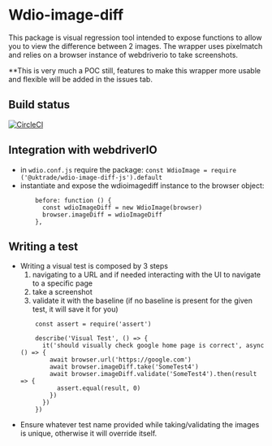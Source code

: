 # Wdio-image-diff

This package is visual regression tool intended to expose functions to allow you to view the difference between 2 images.
The wrapper uses pixelmatch and relies on a browser instance of webdriverio to take screenshots.

**This is very much a POC still, features to make this wrapper more usable and flexible will be added in the issues tab.

## Build status

[![CircleCI](https://circleci.com/gh/uktrade/wdio-image-diff/tree/master.svg?style=svg)](https://circleci.com/gh/uktrade/wdio-image-diff/tree/master)

## Integration with webdriverIO

- in `wdio.conf.js` require the package: `const WdioImage = require ('@uktrade/wdio-image-diff-js').default`
- instantiate and expose the wdioimagediff instance to the browser object:
  ```
      before: function () {
        const wdioImageDiff = new WdioImage(browser)
        browser.imageDiff = wdioImageDiff
      },
  ```

## Writing a test

- Writing a visual test is composed by 3 steps
  1) navigating to a URL and if needed interacting with the UI to navigate to a specific page
  2) take a screenshot
  3) validate it with the baseline (if no baseline is present for the given test, it will save it for you)
  ```
      const assert = require('assert')

      describe('Visual Test', () => {
        it('should visually check google home page is correct', async () => {
          await browser.url('https://google.com')
          await browser.imageDiff.take('SomeTest4')
          await browser.imageDiff.validate('SomeTest4').then(result => {
            assert.equal(result, 0)
          })
        })
      })
  ```
- Ensure whatever test name provided while taking/validating the images is unique, otherwise it will override itself.
